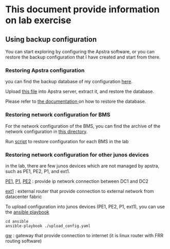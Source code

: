 # This document provide information on lab exercise

## Using backup configuration

You can start exploring by configuring the Apstra software, or you can restore the backup configuration that I have created and start from there.

### Restoring Apstra configuration

you can find the backup database of my configuration [here](aos_backup.tgz).

Upload [this file](aos_backup.tgz) into Apstra server, extract it, and restore the database. 

Please refer to [the documentation  ](https://www.juniper.net/documentation/us/en/software/apstra/apstra4.0.0/controller_management.html#restoring-database) on how to restore the database.


### Restoring network configuration for BMS

For the network configuration of the BMS, you can find the archive of the network configuration in [this directory](host/).

Run [script](hosts/restore_network_config.sh) to restore configuration for each BMS in the lab

### Restoring network configuration for other junos devices
in the lab, there are few junos devices which are not managed by apstra, such as PE1, PE2, P1, and ext1.

[PE1](junos/pe1.conf), [P1](junos/p1.conf), [PE2](junos/pe2.conf) : provide ip network connection between DC1 and DC2

[ext1](junos/ext1.conf) : external router that provide connection to external network from datacenter fabric

To upload configuration into junos devices (PE1, PE2, P1, ext1), you can use the [ansible playbook](ansible/upload_config.yaml) 

    cd ansible 
    ansible-playbook ./upload_config.yaml

[gw](gw/bgpd.conf) : gateway that provide connection to internet (it is linux router with FRR routing software)

